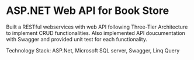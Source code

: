 # ASP.NET Web API for Book Store

Built a RESTful webservices with web API following Three-Tier Architecture to implement CRUD functionalities.
Also implemented API doucumentation with Swagger and provided unit test for each functionality.

Technology Stack:
ASP.Net, Microsoft SQL server, Swagger, Linq Query
